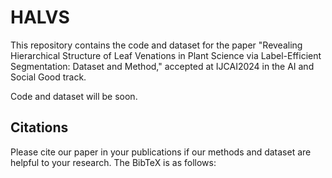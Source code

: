 # HALVS


This repository contains the code and dataset for the paper "Revealing Hierarchical Structure of Leaf Venations in Plant Science via Label-Efficient Segmentation: Dataset and Method," accepted at IJCAI2024 in the AI and Social Good track.

Code and dataset will be soon.

## Citations
Please cite our paper in your publications if our methods and dataset are helpful to your research. The BibTeX is as follows:
